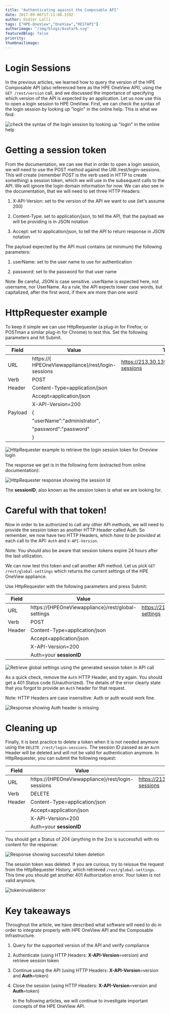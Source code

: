 ```yaml
---
title: "Authenticating against the Composable API"
date: 2017-09-06T17:11:08.159Z
author: Didier Lalli 
tags: ["HPE-OneView","OneView","RESTAPI"]
authorimage: "/img/blogs/Avatar6.svg"
featuredBlog: false
priority:
thumbnailimage:
---
```

# Login Sessions

In the previous articles, we learned how to query the version of the HPE
Composable API (also referenced here as the HPE OneView API), using the
`GET /rest/version` call, and we discussed the importance of specifying
which version of the API is expected by an application. Let us now use
this to open a login session to HPE OneView. First, we can check the
syntax of the login session by looking up "login" in the online help.
This is what we find:

![check the syntax of the login session by looking up "login" in the online help](https://hpe-developer-portal.s3.amazonaws.com/uploads/media/2017/9/loginsession-1504732180732.png)

# Getting a session token

From the documentation, we can see that in order to open a login
session, we will need to use the POST method against the URI
/rest/login-sessions. This will create (remember POST is the verb used
in HTTP to create something) a session token, which we will use in the
subsequent calls to the API. We will ignore the login domain information
for now. We can also see in the documentation, that we will need to set
three HTTP Headers:

1. X-API-Version: set to the version of the API we want to use (let's
    assume 200)

2. Content-Type: set to application/json, to tell the API, that the
    payload we will be providing is in JSON notation

3. Accept: set to application/json, to tell the API to return response
    in JSON notation

The payload expected by the API must contains (at minimum) the following
parameters:

1. userName: set to the user name to use for authentication

2. password: set to the password for that user name

Note: Be careful, JSON is case sensitive. userName is expected here, not
username, nor UserName. As a rule, the API expects lower case words, but
capitalized, after the first word, if there are more than one word

# HttpRequester example


To keep it simple we can use HttpRequester (a plug-in for Firefox; or
POSTman a similar plug-in for Chrome) to test this. Set the following
parameters and hit Submit.

| Field   | Value                         | Try it here!                                           |
|---------|-------------------------------|--------------------------------------------------------|
| URL     | https://{ HPEOneViewappliance}/rest/login-sessions  | https://213.30.139.22:37441/rest/rest/login-sessions   |
| Verb    | POST                          |                                                        |
| Header  | Content-Type=application/json | 													   |
|		  |	Accept=application/json       | 													   |	
|         | X-API-Version=200             |                                                        |
| Payload | {                             |	                         							   |
|         |  "userName":"administrator",  |                              						   |
|         |  "password":"password"    	  |														   |	
|         |  }                            |                                                        |

![HttpRequester example to retrieve the login session token for Oneview login](https://hpe-developer-portal.s3.amazonaws.com/uploads/media/2017/9/httprequester-1504732233332.png)

The response we get is in the following form (extracted from online
documentation):

![HttpRequester response showing the session Id](https://hpe-developer-portal.s3.amazonaws.com/uploads/media/2017/9/httpresponse-1504732248902.png)

The **sessionID**, also known as the session token is what we are
looking for.

# Careful with that token!

Now in order to be authorized to call any other API methods, we will
need to provide the session token as another HTTP Header called Auth. So
remember, we now have two HTTP Headers, which *have to be provided* at
each call to the API: `Auth` and `X-API-Version`.

Note: You should also be aware that session tokens expire 24 hours after
the last utilization.

We can now test this token and call another API method. Let us pick `GET
/rest/global-settings` which returns the current settings of the HPE
OneView appliance.

Use HttpRequester with the following parameters and press Submit:

| Field   | Value                         | Try it here!                                           |
|---------|-------------------------------|--------------------------------------------------------|
| URL     |https://{HPEOneViewappliance}/rest/global-settings | https://213.30.139.22:37441/rest/global-settings   |
| Verb    | POST                          |                                                        |
| Header  | Content-Type=application/json | 													   |
|		  |	Accept=application/json       | 													   |	
|         | X-API-Version=200             |                                                        |
|         | Auth=your **sessionID**		  |                                                        |

![Retrieve global settings using the generated session token in API call](https://hpe-developer-portal.s3.amazonaws.com/uploads/media/2017/9/httprequesterwithauth-1504732241236.png)

As a quick check, remove the `Auth` HTTP Header, and try again. You should
get a 401 Status code (Unauthorized). The details of the error clearly
state that you forgot to provide an `Auth` header for that request.

Note: HTTP Headers are case insensitive: Auth or auth would work fine.

![Response showing Auth header is missing](https://hpe-developer-portal.s3.amazonaws.com/uploads/media/2017/9/forgotauthheader-1504732225620.png)

# Cleaning up

Finally, it is best practice to delete a token when it is not needed
anymore using the `DELETE /rest/login-sessions`. The session ID passed as
an `Auth` Header will be deleted and will not be valid for authentication
anymore. In HttpRequester, you can submit the following request:

| Field   | Value                         | Try it here!                                           |
|---------|-------------------------------|--------------------------------------------------------|
| URL     | https://{HPEOneViewappliance}/rest/login-sessions  | https://213.30.139.22:37441/rest/login-sessions        |
| Verb    | DELETE                        |                                                        |
| Header  | Content-Type=application/json | 													   |
|		  |	Accept=application/json       | 													   |	
|         | X-API-Version=200             |                                                        |
|         | Auth=your **sessionID**       |                                                        |

You should get a Status of 204 (anything in the 2xx is successful) with
no content for the response:

![Response showing successful token deletion](https://hpe-developer-portal.s3.amazonaws.com/uploads/media/2017/9/deletelogintoken-1504732217113.png)

The session token was deleted. If you are curious, try to reissue the
request from the HttpRequester History, which retrieved
`/rest/global-settings`. This time you should get another 401
Authorization error. Your token is not valid anymore.

![tokeninvaliderror](https://hpe-developer-portal.s3.amazonaws.com/uploads/media/2017/9/tokeninvaliderror-1504732255731.png)

# Key takeaways

Throughout the article, we have described what software will need to do
in order to integrate properly with HPE OneView API and the Composable
Infrastructure.

1. Query for the supported version of the API and verify compliance

2. Authenticate (using HTTP Headers: **X-API-Version**=version) and
    retrieve session token

3. Continue using the API (using HTTP Headers:
    **X-API-Version**=version and **Auth**=token)

4. Close the session (using HTTP Headers: **X-API-Version**=version and
    **Auth**=token)

    In the following articles, we will continue to investigate important
    concepts of the HPE OneView API.